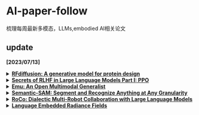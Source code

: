 # AI-paper-follow
梳理每周最新多模态，LLMs,embodied AI相关论文

## update
**[2023/07/13]**

<details>
  <summary><b><a href="https://www.bakerlab.org/2023/07/11/diffusion-model-for-protein-design/">RFdiffusion: A generative model for protein design</a></b></summary>

  - *Affiliation*： University of Washington
  - *Keywords*： Diffusion Models, Protein Design 
  - *Summary*： The paper presents a novel deep learning framework, called RoseTTAFold Diffusion (RFdiffusion), for protein design. By fine-tuning the RoseTTAFold structure prediction network on protein structure denoising tasks, the authors achieve remarkable performance in designing various types of proteins, including binders, symmetric architectures, enzyme active site scaffolds, and therapeutic and metal-binding proteins. RFdiffusion enables the generation of complex and functional proteins from simple molecular specifications, demonstrating its potential for advancing protein design using deep learning techniques.
</details>

<details>
  <summary><b><a href="https://arxiv.org/pdf/2307.04964.pdf">Secrets of RLHF in Large Language Models Part I: PPO</a></b></summary>
  
  - *Affiliation*： Fudan
  
  - *Keywords*： Reinforcement Learning from Human Feedback (RLHF), Proximal Policy Optimization (PPO)
    
  - *Summary*： This article starts with an introduction to Large Language Models (LLMs) and their role in the advancement of artificial general intelligence. The authors then discuss relevant research related to reinforcement learning from human feedback (RLHF), a key methodology used in training these models. They delve into reward modeling, a component of RLHF that is critical for ensuring the models' helpfulness and harmlessness. The authors explore the Proximal Policy Optimization (PPO) algorithm, a reinforcement learning method frequently used in RLHF to optimize the models' outputs.
</details>

<details>
  <summary><b><a href='https://github.com/baaivision/Emu'>Emu: An Open Multimodal Generalist</a></b></summary>
  
  - *Affiliation*： BAAI
    
  - *Keywords*：  Multimodal Generalist, Autoregressive Objective
    
  - *Summary*：This article introduces Emu, a sophisticated tool capable of generating both images and text in a multimodal context, using a unified autoregressive objective. Emu is versatile and serves as a general interface for tasks including image captioning, image/video question answering, text-to-image generation, and new abilities such as in-context text and image generation, and image blending.
</details>

<details>
  <summary><b><a href='https://arxiv.org/abs/2307.04767'>Semantic-SAM: Segment and Recognize Anything at Any Granularity</a></b></summary>
  
  - *Affiliation*： HKUST
    
  - *Keywords*： Semantic-Awareness, Granularity-Abundance
    
  - *Summary*： This is a paper introducing Semantic-SAM, an advanced image segmentation model with semantic-awareness and multi-granularity capabilities. Semantic-SAM combines multiple datasets across three granularities and applies a decoupled classification process for objects and parts, allowing it to capture comprehensive semantic information. Furthermore, a multi-choice learning scheme during training allows for mask generation at multiple levels. The paper showcases the effectiveness of Semantic-SAM through various experiments and visualizations, and the authors plan to provide the code and a demo for further research and evaluation.
</details>

<details>
  <summary><b><a href='https://arxiv.org/abs/2307.04738'>RoCo: Dialectic Multi-Robot Collaboration with Large Language Models</a></b></summary>
  - *Affiliation*： Columbia University
  - *Keywords*： Multi-Robot Collaboration, Large Language Models (LLM)
  - *Summary*： This paper introduces a novel method of multi-robot collaboration, leveraging pre-trained large language models (LLMs) for both communication and path planning. The robots, equipped with LLMs, are able to discuss task strategies, create sub-task plans, and form waypoint paths for motion planning. Feedback from the environment aids in the improvement of plans and waypoints. To test this approach, RoCoBench, a benchmark for multi-robot collaboration scenarios, and a text-only dataset for agent representation and reasoning are introduced. The approach has demonstrated high success rates across all tasks in RoCoBench, including real-world scenarios where humans and robots can collaborate. Further resources, such as videos and code, are provided on the project website.
</details>

<details>
  <summary><b><a href='https://www.lerf.io/'>Language Embedded Radiance Fields</a></b></summary>
  - *Affiliation*： UC Berkeley
  - *Keywords*： 3D Language Field, CLIP Embeddings
  - *Summary*： This paper presents an optimized, dense, multi-scale 3D language field, known as LERF. This model utilizes volume rendering of CLIP embeddings supervised with multi-scale CLIP features across multi-view training images. The optimized LERF is capable of real-time extraction of 3D relevancy maps for language queries. It allows pixel-aligned queries of the distilled 3D CLIP embeddings, thus supporting long-tail open-vocabulary queries hierarchically across the volume, without the need for region proposals, masks, or fine-tuning.
</details>
